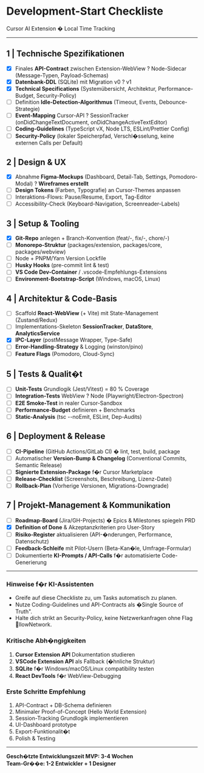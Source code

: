 # Development-Start Checkliste  
Cursor AI Extension � Local Time Tracking

---

## 1 | Technische Spezifikationen
- [x] Finales **API-Contract** zwischen Extension-WebView ? Node-Sidecar (Message-Typen, Payload-Schemas)
- [x] **Datenbank-DDL** (SQLite) mit Migration v0 ? v1
- [x] **Technical Specifications** (Systemübersicht, Architektur, Performance-Budget, Security-Policy)
- [ ] Definition **Idle-Detection-Algorithmus** (Timeout, Events, Debounce-Strategie)
- [ ] **Event-Mapping** Cursor-API ? SessionTracker (onDidChangeTextDocument, onDidChangeActiveTextEditor)
- [ ] **Coding-Guidelines** (TypeScript vX, Node LTS, ESLint/Prettier Config)
- [ ] **Security-Policy** (lokaler Speicherpfad, Verschl�sselung, keine externen Calls per Default)

## 2 | Design & UX
- [x] Abnahme **Figma-Mockups** (Dashboard, Detail-Tab, Settings, Pomodoro-Modal) ? **Wireframes erstellt**
- [ ] **Design Tokens** (Farben, Typografie) an Cursor-Themes anpassen
- [ ] Interaktions-Flows: Pause/Resume, Export, Tag-Editor
- [ ] Accessibility-Check (Keyboard-Navigation, Screenreader-Labels)

## 3 | Setup & Tooling
- [x] **Git-Repo** anlegen + Branch-Konvention (feat/-, fix/-, chore/-)
- [ ] **Monorepo-Struktur** (packages/extension, packages/core, packages/webview)
- [ ] Node + PNPM/Yarn Version Lockfile
- [ ] **Husky Hooks** (pre-commit lint & test)
- [ ] **VS Code Dev-Container** / .vscode-Empfehlungs-Extensions
- [ ] **Environment-Bootstrap-Script** (Windows, macOS, Linux)

## 4 | Architektur & Code-Basis
- [ ] Scaffold **React-WebView** (+ Vite) mit State-Management (Zustand/Redux)
- [ ] Implementations-Skeleton **SessionTracker**, **DataStore**, **AnalyticsService**
- [x] **IPC-Layer** (postMessage Wrapper, Type-Safe)
- [ ] **Error-Handling-Strategy** & Logging (winston/pino)
- [ ] **Feature Flags** (Pomodoro, Cloud-Sync)

## 5 | Tests & Qualit�t
- [ ] **Unit-Tests** Grundlogik (Jest/Vitest) = 80 % Coverage
- [ ] **Integration-Tests** WebView ? Node (Playwright/Electron-Spectron)
- [ ] **E2E Smoke-Test** in realer Cursor-Sandbox
- [ ] **Performance-Budget** definieren + Benchmarks
- [ ] **Static-Analysis** (tsc --noEmit, ESLint, Dep-Audits)

## 6 | Deployment & Release
- [ ] **CI-Pipeline** (GitHub Actions/GitLab CI) � lint, test, build, package
- [ ] Automatischer **Version-Bump & Changelog** (Conventional Commits, Semantic Release)
- [ ] **Signierte Extension-Package** f�r Cursor Marketplace
- [ ] **Release-Checklist** (Screenshots, Beschreibung, Lizenz-Datei)
- [ ] **Rollback-Plan** (Vorherige Versionen, Migrations-Downgrade)

## 7 | Projekt-Management & Kommunikation
- [ ] **Roadmap-Board** (Jira/GH-Projects) � Epics & Milestones spiegeln PRD
- [x] **Definition of Done** & Akzeptanzkriterien pro User-Story
- [ ] **Risiko-Register** aktualisieren (API-�nderungen, Performance, Datenschutz)
- [ ] **Feedback-Schleife** mit Pilot-Usern (Beta-Kan�le, Umfrage-Formular)
- [ ] Dokumentierte **KI-Prompts / API-Calls** f�r automatisierte Code-Generierung

---

### Hinweise f�r KI-Assistenten
- Greife auf diese Checkliste zu, um Tasks automatisch zu planen.
- Nutze Coding-Guidelines und API-Contracts als �Single Source of Truth".
- Halte dich strikt an Security-Policy, keine Netzwerkanfragen ohne Flag llowNetwork.

### Kritische Abh�ngigkeiten
1. **Cursor Extension API** Dokumentation studieren
2. **VSCode Extension API** als Fallback (�hnliche Struktur)
3. **SQLite** f�r Windows/macOS/Linux compatibility testen
4. **React DevTools** f�r WebView-Debugging

### Erste Schritte Empfehlung
1. API-Contract + DB-Schema definieren
2. Minimaler Proof-of-Concept (Hello World Extension)
3. Session-Tracking Grundlogik implementieren
4. UI-Dashboard prototype
5. Export-Funktionalit�t
6. Polish & Testing

---

**Gesch�tzte Entwicklungszeit MVP: 3-4 Wochen**  
**Team-Gr��e: 1-2 Entwickler + 1 Designer**
